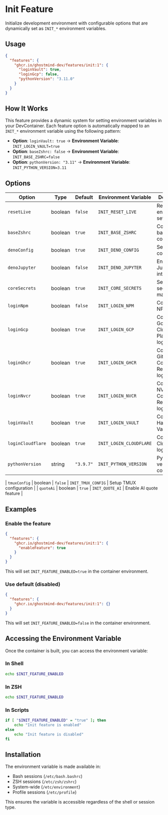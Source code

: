 # Init Feature

Initialize development environment with configurable options that are dynamically set as `INIT_*` environment variables.

## Usage

```json
{
  "features": {
    "ghcr.io/ghostmind-dev/features/init:1": {
      "loginVault": true,
      "loginGcp": false,
      "pythonVersion": "3.11.0"
    }
  }
}
```

## How It Works

This feature provides a dynamic system for setting environment variables in your DevContainer. Each feature option is automatically mapped to an `INIT_*` environment variable using the following pattern:

- **Option**: `loginVault: true` → **Environment Variable**: `INIT_LOGIN_VAULT=true`
- **Option**: `baseZshrc: false` → **Environment Variable**: `INIT_BASE_ZSHRC=false`
- **Option**: `pythonVersion: "3.11"` → **Environment Variable**: `INIT_PYTHON_VERSION=3.11`

## Options

| Option            | Type    | Default   | Environment Variable    | Description                               |
| ----------------- | ------- | --------- | ----------------------- | ----------------------------------------- |
| `resetLive`       | boolean | `false`   | `INIT_RESET_LIVE`       | Reset live environment settings           |
| `baseZshrc`       | boolean | `true`    | `INIT_BASE_ZSHRC`       | Configure base ZSH configuration          |
| `denoConfig`      | boolean | `true`    | `INIT_DENO_CONFIG`      | Setup Deno configuration                  |
| `denoJupyter`     | boolean | `false`   | `INIT_DENO_JUPYTER`     | Enable Deno Jupyter integration           |
| `coreSecrets`     | boolean | `true`    | `INIT_CORE_SECRETS`     | Setup core secrets management             |
| `loginNpm`        | boolean | `false`   | `INIT_LOGIN_NPM`        | Configure NPM login                       |
| `loginGcp`        | boolean | `true`    | `INIT_LOGIN_GCP`        | Configure Google Cloud Platform login     |
| `loginGhcr`       | boolean | `true`    | `INIT_LOGIN_GHCR`       | Configure GitHub Container Registry login |
| `loginNvcr`       | boolean | `true`    | `INIT_LOGIN_NVCR`       | Configure NVIDIA Container Registry login |
| `loginVault`      | boolean | `true`    | `INIT_LOGIN_VAULT`      | Configure HashiCorp Vault login           |
| `loginCloudflare` | boolean | `true`    | `INIT_LOGIN_CLOUDFLARE` | Configure Cloudflare login                |
| `pythonVersion`   | string  | `"3.9.7"` | `INIT_PYTHON_VERSION`   | Python version to configure               |

| `tmuxConfig` | boolean | `false` | `INIT_TMUX_CONFIG` | Setup TMUX configuration |
| `quoteAi` | boolean | `true` | `INIT_QUOTE_AI` | Enable AI quote feature |

## Examples

### Enable the feature

```json
{
  "features": {
    "ghcr.io/ghostmind-dev/features/init:1": {
      "enableFeature": true
    }
  }
}
```

This will set `INIT_FEATURE_ENABLED=true` in the container environment.

### Use default (disabled)

```json
{
  "features": {
    "ghcr.io/ghostmind-dev/features/init:1": {}
  }
}
```

This will set `INIT_FEATURE_ENABLED=false` in the container environment.

## Accessing the Environment Variable

Once the container is built, you can access the environment variable:

### In Shell

```bash
echo $INIT_FEATURE_ENABLED
```

### In ZSH

```zsh
echo $INIT_FEATURE_ENABLED
```

### In Scripts

```bash
if [ "$INIT_FEATURE_ENABLED" = "true" ]; then
    echo "Init feature is enabled"
else
    echo "Init feature is disabled"
fi
```

## Installation

The environment variable is made available in:

- Bash sessions (`/etc/bash.bashrc`)
- ZSH sessions (`/etc/zsh/zshrc`)
- System-wide (`/etc/environment`)
- Profile sessions (`/etc/profile`)

This ensures the variable is accessible regardless of the shell or session type.
